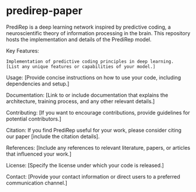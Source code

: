 # predirep-paper
PrediRep is a deep learning network inspired by predictive coding, a neuroscientific theory of information processing in the brain. This repository hosts the implementation and details of the PrediRep model.

Key Features:

    Implementation of predictive coding principles in deep learning.
    [List any unique features or capabilities of your model.]

Usage:
[Provide concise instructions on how to use your code, including dependencies and setup.]

Documentation:
[Link to or include documentation that explains the architecture, training process, and any other relevant details.]

Contributing:
[If you want to encourage contributions, provide guidelines for potential contributors.]

Citation:
If you find PrediRep useful for your work, please consider citing our paper [include the citation details].

References:
[Include any references to relevant literature, papers, or articles that influenced your work.]

License:
[Specify the license under which your code is released.]

Contact:
[Provide your contact information or direct users to a preferred communication channel.]


